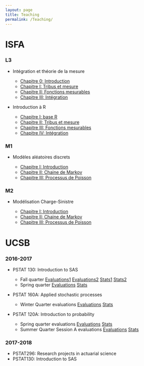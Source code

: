 ```yaml
---
layout: page
title: Teaching
permalink: /Teaching/
---
```

# ISFA

### L3

* Intégration et théorie de la mesure

  - [Chapitre 0: Introduction](/Teaching/Intégration_ISFA/Chap0_Intro.pdf)
  - [Chapitre I: Tribus et mesure](/Teaching/Intégration_ISFA/Chap1_tribus_mesures_applications_mesurables.pdf)
  - [Chapitre II: Fonctions mesurables](/Teaching/Intégration_ISFA/Chap2_integration.pdf)
  - [Chapitre III: Intégration](/Teaching/Intégration_ISFA/Chap3_complement_integration.pdf)

* Introduction à R

  - [Chapitre I: base R](/Teaching/R_ISFA/IntroR---Chapitre-I---base-R.html)
  - [Chapitre II: Tribus et mesure](/Teaching/R_ISFA/IntroR---Chapitre-II---Visualisation-Graphique.html)
  - [Chapitre III: Fonctions mesurables](/Teaching/R_ISFA/IntroR---Chapitre-III---Manipulation-des-donnees.html)
  - [Chapitre IV: Intégration](/Teaching/R_ISFA/IntroR---Chapitre-IV---Fonctions-et-programmation.html)


### M1

* Modèles aléatoires discrets

  - [Chapitre I: Introduction](/Teaching/MAD_ISFA/Chap1_MAD_Intro.pdf)
  - [Chapitre II: Chaine de Markov](/Teaching/MAD_ISFA/Chap2_MAD_Markov_Chain.pdf)
  - [Chapitre III: Processus de Poisson](/Teaching/MAD_ISFA/Chap3_MAD_Processus_Poisson.pdf)

### M2

* Modélisation Charge-Sinistre

  - [Chapitre I: Introduction](/Teaching/MCS_ISFA/Chap1_Intro.pdf)
  - [Chapitre II: Chaine de Markov](/Teaching/MCS_ISFA/Chap2_Model_individuel.pdf)
  - [Chapitre III: Processus de Poisson](/Teaching/MCS_ISFA/Chap3_modele_collectif.pdf)

# UCSB

### 2016-2017

* PSTAT 130: Introduction to SAS

  - Fall quarter [Evaluations1](/Evaluations/GoffardP_130_F1704634220161207135733.pdf) [Evaluations2](/Evaluations/GoffardP_130_F1704634320161207135848.pdf) [Stats1](/Evaluations/2016_4F_E_PA_FAC_GOFFARD_P_M_PSTAT__130__0100.pdf) [Stats2](/Evaluations/2016_4F_E_PA_FAC_GOFFARD_P_M_PSTAT__130__0200.pdf)
  - Spring quarter [Evaluations](/Evaluations/Goffard_130_s17.pdf) [Stats](/Evaluations/2017_2S_E_PA_FAC_GOFFARD_P_M_PSTAT__130__0100.pdf)

* PSTAT 160A: Applied stochastic processes
  - Winter Quarter evaluations [Evaluations](/Evaluations/GoffardP_160A_W17.pdf) [Stats](/Evaluations/2017_1W_E_PA_FAC_GOFFARD_P_M_PSTAT__160_A_0100.pdf)
* PSTAT 120A: Introduction to probability
  - Spring quarter evaluations [Evaluations](/Evaluations/Goffard_120A_s17.pdf) [Stats](/Evaluations/2017_2S_E_PA_FAC_GOFFARD_P_M_PSTAT__120_A_0200.pdf)
  - Summer Quarter Session A evaluations [Evaluations](/Evaluations/Goffard_120A_M17.pdf) [Stats](/Evaluations/2017_3M_S_PA_FAC_GOFFARD_P_M_PSTAT__120_A_0100.pdf)


### 2017-2018

* PSTAT296: Research projects in actuarial science
* PSTAT130: Introduction to SAS


<!-- ## Introduction à la théorie de la ruine
![RiskProcess](/Teaching/RiskReserveProcess.png "Risk Reserve process")
### Intervention de 6H Cours Magistral/TD

* [Lectures notes](/Teaching/SupportMiniCoursRuinTheory.pdf)
* [Slides](/Teaching/BeamerMiniCoursRuinTheory.pdf)
* [Exercise](/Teaching/ProblemePanjer.pdf) -->